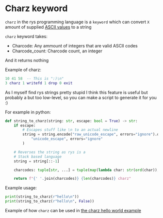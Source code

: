 # Charz keyword

`charz` in the rys programming language is a `keyword`
which can convert `X` amount of supplied [ASCII values](https://ascii.cl/)
to a string

`charz` keyword takes:

-   Charcode: Any ammount of integers that are valid ASCII codes
-   Charcode_count: Charcode count, an integer

And it returns nothing

Example of charz:

```lua
10 41 58  -- This is ":)\n"
3 charz 1 writefd 1 drop 0 exit
```

As I myself find rys strings pretty stupid
I think this feature is useful but probably
a but too low-level, so you can make a script
to generate it for you :)

For example in python:

```py
def string_to_charz(string: str, escape: bool = True) -> str:
    if escape:
        # Escapes stuff like \n to an actual newline
        string = string.encode("raw_unicode_escape", errors="ignore").decode(
            "unicode_escape", errors="ignore"
        )

    # Reverses the string as rys is a
    # Stack based language
    string = string[::-1]

    charcodes: tuple[str, ...] = tuple(map(lambda char: str(ord(char)), string))

    return f"{' '.join(charcodes)} {len(charcodes)} charz"
```

Example usage:

```py
print(string_to_charz(r"hello\n"))
print(string_to_charz(r"hello\n", False))
```

Example of how `charz` can be used in [the charz hello world example](/examples/charz_hello_world.rys)
